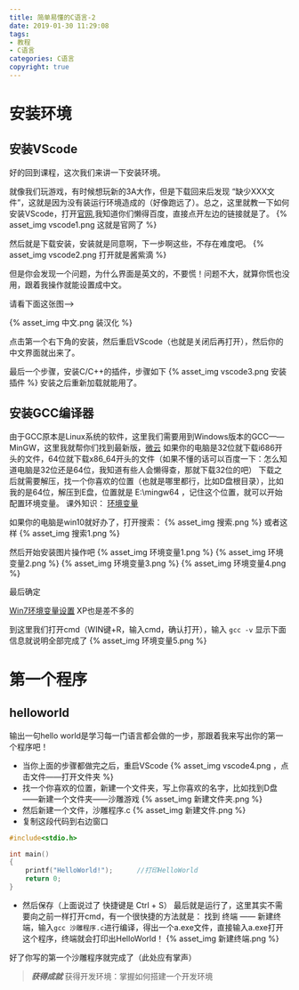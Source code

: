 ```yaml
---
title: 简单易懂的C语言-2
date: 2019-01-30 11:29:08
tags: 
- 教程
- C语言
categories: C语言
copyright: true
---
```



# 安装环境

## 安装VScode
好的回到课程，这次我们来讲一下安装环境。

<!-- more -->

就像我们玩游戏，有时候想玩新的3A大作，但是下载回来后发现 “缺少XXX文件”，这就是因为没有装运行环境造成的（好像跑远了）。总之，这里就教一下如何安装VScode，打开[官网](https://code.visualstudio.com/),我知道你们懒得百度，直接点开左边的链接就是了。
{% asset_img vscode1.png 这就是官网了 %}

然后就是下载安装，安装就是同意啊，下一步啊这些，不存在难度吧。
{% asset_img vscode2.png 打开就是酱紫滴 %}

但是你会发现一个问题，为什么界面是英文的，不要慌！问题不大，就算你慌也没用，跟着我操作就能设置成中文。

请看下面这张图——>

{% asset_img 中文.png 装汉化 %}

点击第一个右下角的安装，然后重启VScode（也就是关闭后再打开），然后你的中文界面就出来了。

最后一个步骤，安装C/C++的插件，步骤如下
{% asset_img vscode3.png 安装插件 %}
安装之后重新加载就能用了。

## 安装GCC编译器
由于GCC原本是Linux系统的软件，这里我们需要用到Windows版本的GCC——MinGW，这里我就帮你们找到最新版，[微云](https://share.weiyun.com/5KGXixT)
如果你的电脑是32位就下载i686开头的文件，64位就下载x86_64开头的文件（如果不懂的话可以百度一下：怎么知道电脑是32位还是64位，我知道有些人会懒得查，那就下载32位的吧）
下载之后就需要解压，找一个你喜欢的位置（也就是哪里都行，比如D盘根目录），比如我的是64位，解压到E盘，位置就是 E:\mingw64 ，记住这个位置，就可以开始配置环境变量。
课外知识：
[环境变量](https://www.baidu.com/s?wd=环境变量)

如果你的电脑是win10就好办了，打开搜索：
{% asset_img 搜索.png  %}
或者这样
{% asset_img 搜索1.png  %}

然后开始安装图片操作吧
{% asset_img 环境变量1.png  %}
{% asset_img 环境变量2.png  %}
{% asset_img 环境变量3.png  %}
{% asset_img 环境变量4.png  %}

最后确定

[Win7环境变量设置](https://jingyan.baidu.com/article/b24f6c82cba6dc86bfe5da9f.html)
XP也是差不多的

到这里我们打开cmd（WIN键+R，输入cmd，确认打开），输入
`gcc -v`
显示下面信息就说明全部完成了
{% asset_img 环境变量5.png  %}

# 第一个程序

## helloworld
输出一句hello world是学习每一门语言都会做的一步，那跟着我来写出你的第一个程序吧！
* 当你上面的步骤都做完之后，重启VScode
{% asset_img vscode4.png ，点击文件——打开文件夹 %}
* 找一个你喜欢的位置，新建一个文件夹，写上你喜欢的名字，比如找到D盘——新建一个文件夹——沙雕游戏
{% asset_img 新建文件夹.png  %}
* 然后新建一个文件，沙雕程序.c
{% asset_img 新建文件.png  %}
* 复制这段代码到右边窗口
```C
#include<stdio.h>

int main()
{
	printf("HelloWorld!");		//打印HelloWorld
	return 0;
}
```
* 然后保存（上面说过了 快捷键是 Ctrl + S）
最后就是运行了，这里其实不需要向之前一样打开cmd，有一个很快捷的方法就是：
找到 终端 —— 新建终端，输入`gcc 沙雕程序.c`进行编译，得出一个a.exe文件，直接输入a.exe打开这个程序，终端就会打印出HelloWorld！
{% asset_img 新建终端.png  %}

好了你写的第一个沙雕程序就完成了（此处应有掌声）

> ***获得成就***
获得开发环境：掌握如何搭建一个开发环境

